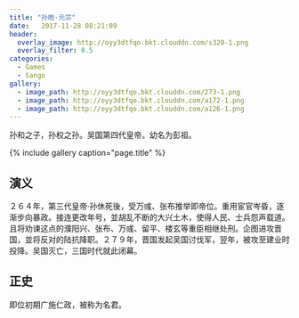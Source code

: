 ```yaml
---
title: "孙皓·元宗"
date:   2017-11-28 08:21:09
header:
  overlay_image: http://oyy3dtfqo.bkt.clouddn.com/s320-1.png
  overlay_filter: 0.5
categories:
  - Games
  - Sango
gallery:
  - image_path: http://oyy3dtfqo.bkt.clouddn.com/273-1.png
  - image_path: http://oyy3dtfqo.bkt.clouddn.com/a172-1.png
  - image_path: http://oyy3dtfqo.bkt.clouddn.com/a126-1.png
---
```


孙和之子，孙权之孙。吴国第四代皇帝。幼名为彭祖。

{% include gallery caption="page.title" %}

## 演义

２６４年，第三代皇帝·孙休死後，受万彧、张布推举即帝位。重用宦官岑昏，逐渐步向暴政。接连更改年号，並胡乱不断的大兴土木，使得人民、士兵怨声载道。且将劝谏这点的濮阳兴、张布、万彧、留平、楼玄等重臣相继处刑。企图进攻晋国，並将反对的陆抗降职。２７９年，晋国发起吴国讨伐军，翌年，被攻至建业时投降。吴国灭亡，三国时代就此闭幕。

## 正史

即位初期广施仁政，被称为名君。